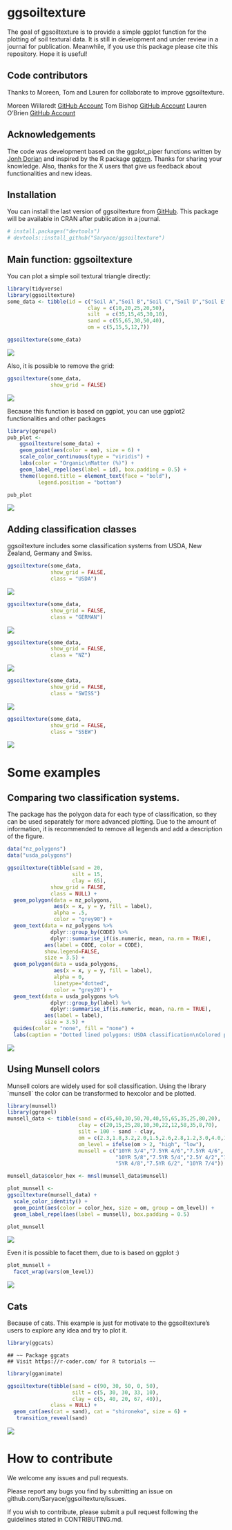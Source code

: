 ggsoiltexture
================

The goal of ggsoiltexture is to provide a simple ggplot function for the
plotting of soil textural data. It is still in development and under
review in a journal for publication. Meanwhile, if you use this package
please cite this repository. Hope it is useful!

## Code contributors

Thanks to Moreen, Tom and Lauren for collaborate to improve
ggsoiltexture.

Moreen Willaredt [GitHub Account](https://github.com/MrnWllrdt/) Tom
Bishop [GitHub Account](https://github.com/tombishop1) Lauren O’Brien
[GitHub Account](https://github.com/obrl-soil)

## Acknowledgements

The code was development based on the ggplot_piper functions written by
[Jonh Dorian](https://gist.github.com/johnDorian/5561272) and inspired
by the R package [ggtern](https://github.com/nicholasehamilton/ggtern).
Thanks for sharing your knowledge. Also, thanks for the X users that
give us feedback about functionalities and new ideas.

## Installation

You can install the last version of ggsoiltexture from
[GitHub](https://github.com/Saryace/ggsoiltexture). This package will be
available in CRAN after publication in a journal.

``` r
# install.packages("devtools")
# devtools::install_github("Saryace/ggsoiltexture")
```

## Main function: ggsoiltexture

You can plot a simple soil textural triangle directly:

``` r
library(tidyverse)
library(ggsoiltexture)
some_data <- tibble(id = c("Soil A","Soil B","Soil C","Soil D","Soil E"),
                          clay = c(10,20,25,20,50),
                          silt  = c(35,15,45,30,10),
                          sand = c(55,65,30,50,40),
                          om = c(5,15,5,12,7))

ggsoiltexture(some_data)
```

![](README_files/figure-gfm/simple_plot-1.png)<!-- -->

Also, it is possible to remove the grid:

``` r
ggsoiltexture(some_data,
              show_grid = FALSE)
```

![](README_files/figure-gfm/simple_plot-2-1.png)<!-- -->

Because this function is based on ggplot, you can use ggplot2
functionalities and other packages

``` r
library(ggrepel)
pub_plot <-
    ggsoiltexture(some_data) +
    geom_point(aes(color = om), size = 6) +
    scale_color_continuous(type = "viridis") +
    labs(color = "Organic\nMatter (%)") +
    geom_label_repel(aes(label = id), box.padding = 0.5) +
    theme(legend.title = element_text(face = "bold"),
          legend.position = "bottom")

pub_plot
```

![](README_files/figure-gfm/simple_plot-3-1.png)<!-- -->

## Adding classification classes

ggsoiltexture includes some classification systems from USDA, New
Zealand, Germany and Swiss.

``` r
ggsoiltexture(some_data,
              show_grid = FALSE,
              class = "USDA")
```

![](README_files/figure-gfm/simple_plot-4-1.png)<!-- -->

``` r
ggsoiltexture(some_data,
              show_grid = FALSE,
              class = "GERMAN")
```

![](README_files/figure-gfm/simple_plot-5-1.png)<!-- -->

``` r
ggsoiltexture(some_data,
              show_grid = FALSE,
              class = "NZ")
```

![](README_files/figure-gfm/simple_plot-6-1.png)<!-- -->

``` r
ggsoiltexture(some_data,
              show_grid = FALSE,
              class = "SWISS")
```

![](README_files/figure-gfm/simple_plot-7-1.png)<!-- -->

``` r
ggsoiltexture(some_data,
              show_grid = FALSE,
              class = "SSEW")
```

![](README_files/figure-gfm/simple_plot-8-1.png)<!-- -->

# Some examples

## Comparing two classification systems.

The package has the polygon data for each type of classification, so
they can be used separately for more advanced plotting. Due to the
amount of information, it is recommended to remove all legends and add a
description of the figure.

``` r
data("nz_polygons")
data("usda_polygons")

ggsoiltexture(tibble(sand = 20,
                     silt = 15,
                     clay = 65),
              show_grid = FALSE,
              class = NULL) +
  geom_polygon(data = nz_polygons, 
               aes(x = x, y = y, fill = label),
               alpha = .5,
               color = "grey90") +
  geom_text(data = nz_polygons %>%
              dplyr::group_by(CODE) %>%
              dplyr::summarise_if(is.numeric, mean, na.rm = TRUE),
            aes(label = CODE, color = CODE),
            show.legend=FALSE,
            size = 3.5) +
  geom_polygon(data = usda_polygons, 
               aes(x = x, y = y, fill = label),
               alpha = 0,
               linetype="dotted",
               color = "grey20") +
  geom_text(data = usda_polygons %>%
              dplyr::group_by(label) %>%
              dplyr::summarise_if(is.numeric, mean, na.rm = TRUE),
            aes(label = label),
            size = 3.5) +
  guides(color = "none", fill = "none") +
  labs(caption = "Dotted lined polygons: USDA classification\nColored polygons: New Zealand Classification")
```

![](README_files/figure-gfm/simple_plot-9-1.png)<!-- -->

## Using Munsell colors

Munsell colors are widely used for soil classification. Using the
library ´munsell´ the color can be transformed to hexcolor and be
plotted.

``` r
library(munsell)
library(ggrepel)
munsell_data <- tibble(sand = c(45,60,30,50,70,40,55,65,35,25,80,20),
                       clay = c(20,15,25,28,10,30,22,12,58,35,8,70),
                       silt = 100 - sand - clay,
                       om = c(2.3,1.8,3.2,2.0,1.5,2.6,2.8,1.2,3.0,4.0,1.0,4.2),
                       om_level = ifelse(om > 2, "high", "low"),
                       munsell = c("10YR 3/4","7.5YR 4/6","7.5YR 4/6", "10YR 4/2","5YR 3/6",
                                   "10YR 5/8","7.5YR 5/4","2.5Y 4/2","10YR 6/6",
                                   "5YR 4/8","7.5YR 6/2", "10YR 7/4"))

munsell_data$color_hex <- mnsl(munsell_data$munsell)

plot_munsell <- 
ggsoiltexture(munsell_data) +
  scale_color_identity() +
  geom_point(aes(color = color_hex, size = om, group = om_level)) +
  geom_label_repel(aes(label = munsell), box.padding = 0.5) 

plot_munsell
```

![](README_files/figure-gfm/simple_plot-10-1.png)<!-- -->

Even it is possible to facet them, due to is based on ggplot :)

``` r
plot_munsell +
  facet_wrap(vars(om_level))
```

![](README_files/figure-gfm/unnamed-chunk-1-1.png)<!-- -->

## Cats

Because of cats. This example is just for motivate to the
ggsoiltexture’s users to explore any idea and try to plot it.

``` r
library(ggcats)
```

    ## ~~ Package ggcats
    ## Visit https://r-coder.com/ for R tutorials ~~

``` r
library(gganimate)

ggsoiltexture(tibble(sand = c(90, 30, 50, 0, 50),
                     silt = c(5, 30, 30, 33, 10),
                     clay = c(5, 40, 20, 67, 40)),
              class = NULL) +
  geom_cat(aes(cat = sand), cat = "shironeko", size = 6) +
   transition_reveal(sand)
```

![](README_files/figure-gfm/unnamed-chunk-2-1.gif)<!-- -->

# How to contribute

We welcome any issues and pull requests.

Please report any bugs you find by submitting an issue on
github.com/Saryace/ggsoiltexture/issues.

If you wish to contribute, please submit a pull request following the
guidelines stated in CONTRIBUTING.md.
